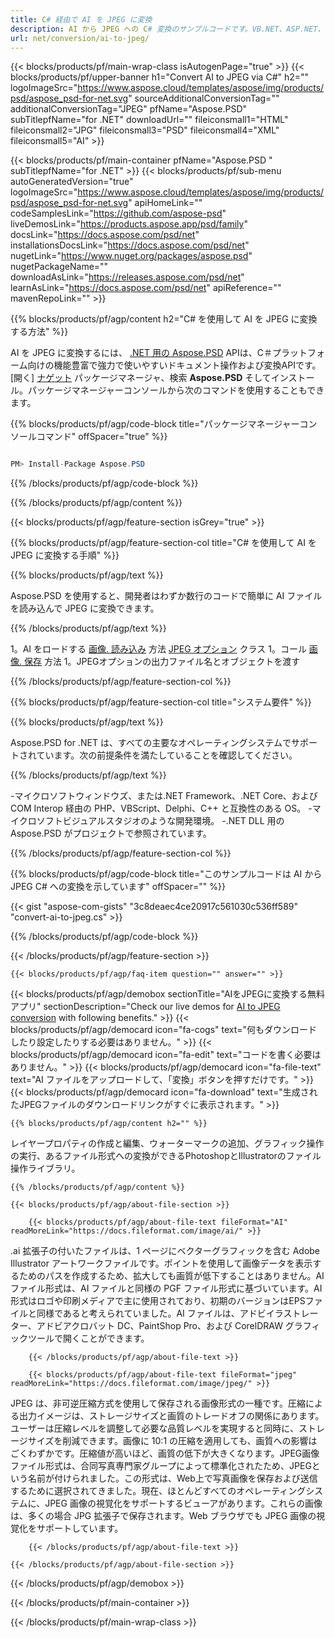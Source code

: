 ```yaml
---
title: C# 経由で AI を JPEG に変換
description: AI から JPEG への C# 変換のサンプルコードです。VB.NET、ASP.NET、または任意の.NET ベースのアプリケーション内で AI ファイルを JPEG に一括変換するには、API サンプルコードを使用します。
url: net/conversion/ai-to-jpeg/
---
```


{{< blocks/products/pf/main-wrap-class isAutogenPage="true" >}}
{{< blocks/products/pf/upper-banner h1="Convert AI to JPEG via C#" h2="" logoImageSrc="https://www.aspose.cloud/templates/aspose/img/products/psd/aspose_psd-for-net.svg" sourceAdditionalConversionTag="" additionalConversionTag="JPEG" pfName="Aspose.PSD" subTitlepfName="for .NET" downloadUrl="" fileiconsmall1="HTML" fileiconsmall2="JPG" fileiconsmall3="PSD" fileiconsmall4="XML" fileiconsmall5="AI" >}}

{{< blocks/products/pf/main-container pfName="Aspose.PSD " subTitlepfName="for .NET" >}}
{{< blocks/products/pf/sub-menu autoGeneratedVersion="true" logoImageSrc="https://www.aspose.cloud/templates/aspose/img/products/psd/aspose_psd-for-net.svg" apiHomeLink="" codeSamplesLink="https://github.com/aspose-psd" liveDemosLink="https://products.aspose.app/psd/family" docsLink="https://docs.aspose.com/psd/net" installationsDocsLink="https://docs.aspose.com/psd/net" nugetLink="https://www.nuget.org/packages/aspose.psd" nugetPackageName="" downloadAsLink="https://releases.aspose.com/psd/net" learnAsLink="https://docs.aspose.com/psd/net" apiReference="" mavenRepoLink="" >}}

{{% blocks/products/pf/agp/content h2="C# を使用して AI を JPEG に変換する方法" %}}

AI を JPEG に変換するには、 <a href="/psd/{{< lang-code >}}net">.NET 用の Aspose.PSD</a> APIは、C＃プラットフォーム向けの機能豊富で強力で使いやすいドキュメント操作および変換APIです。[開く] <a href="https://www.nuget.org/packages/aspose.psd">ナゲット</a> パッケージマネージャ、検索 <b>Aspose.PSD</b> そしてインストール。パッケージマネージャーコンソールから次のコマンドを使用することもできます。

{{% blocks/products/pf/agp/code-block title="パッケージマネージャーコンソールコマンド" offSpacer="true" %}}

```cs

PM> Install-Package Aspose.PSD

```

{{% /blocks/products/pf/agp/code-block %}}

{{% /blocks/products/pf/agp/content %}}

{{< blocks/products/pf/agp/feature-section isGrey="true" >}}

{{% blocks/products/pf/agp/feature-section-col title="C# を使用して AI を JPEG に変換する手順" %}}

{{% blocks/products/pf/agp/text %}}

 Aspose.PSD を使用すると、開発者はわずか数行のコードで簡単に AI ファイルを読み込んで JPEG に変換できます。

{{% /blocks/products/pf/agp/text %}}

1。AI をロードする [画像. 読み込み](https://apireference.aspose.com/psd/net/aspose.psd/image/methods/load/index) 方法
 [JPEG オプション](https://apireference.aspose.com/psd/net/aspose.psd.imageoptions/JpegOptions) クラス
1。コール [画像. 保存](https://apireference.aspose.com/psd/net/aspose.psd/image/methods/save/index) 方法
1。JPEGオプションの出力ファイル名とオブジェクトを渡す

{{% /blocks/products/pf/agp/feature-section-col %}}

{{% blocks/products/pf/agp/feature-section-col title="システム要件" %}}

{{% blocks/products/pf/agp/text %}}

 Aspose.PSD for .NET は、すべての主要なオペレーティングシステムでサポートされています。次の前提条件を満たしていることを確認してください。

{{% /blocks/products/pf/agp/text %}}

-マイクロソフトウィンドウズ、または.NET Framework、.NET Core、および COM Interop 経由の PHP、VBScript、Delphi、C++ と互換性のある OS。
-マイクロソフトビジュアルスタジオのような開発環境。
-.NET DLL 用の Aspose.PSD がプロジェクトで参照されています。

{{% /blocks/products/pf/agp/feature-section-col %}}

{{% blocks/products/pf/agp/code-block title="このサンプルコードは AI から JPEG C# への変換を示しています" offSpacer="" %}}

{{< gist "aspose-com-gists" "3c8deaec4ce20917c561030c536ff589" "convert-ai-to-jpeg.cs" >}}

{{% /blocks/products/pf/agp/code-block %}}

{{< /blocks/products/pf/agp/feature-section >}}

    {{< blocks/products/pf/agp/faq-item question="" answer="" >}}
 

<!-- aboutfile Starts -->

{{< blocks/products/pf/agp/demobox sectionTitle="AIをJPEGに変換する無料アプリ" sectionDescription="Check our live demos for [AI to JPEG conversion](https://products.aspose.app/psd/conversion/ai-to-jpeg) with following benefits." >}}
        {{< blocks/products/pf/agp/democard icon="fa-cogs" text="何もダウンロードしたり設定したりする必要はありません。" >}}
        {{< blocks/products/pf/agp/democard icon="fa-edit" text="コードを書く必要はありません。" >}}
        {{< blocks/products/pf/agp/democard icon="fa-file-text" text="AI ファイルをアップロードして、「変換」ボタンを押すだけです。" >}}
        {{< blocks/products/pf/agp/democard icon="fa-download" text="生成されたJPEGファイルのダウンロードリンクがすぐに表示されます。" >}}

    {{% blocks/products/pf/agp/content h2="" %}}

レイヤープロパティの作成と編集、ウォーターマークの追加、グラフィック操作の実行、あるファイル形式への変換ができるPhotoshopとIllustratorのファイル操作ライブラリ。



    {{% /blocks/products/pf/agp/content %}}

    {{< blocks/products/pf/agp/about-file-section >}}

        {{< blocks/products/pf/agp/about-file-text fileFormat="AI" readMoreLink="https://docs.fileformat.com/image/ai/" >}}
.ai 拡張子の付いたファイルは、1 ページにベクターグラフィックを含む Adobe Illustrator アートワークファイルです。ポイントを使用して画像データを表示するためのパスを作成するため、拡大しても画質が低下することはありません。AI ファイル形式は、AI ファイルと同様の PGF ファイル形式に基づいています。AI形式はロゴや印刷メディアで主に使用されており、初期のバージョンはEPSファイルと同様であると考えられていました。AI ファイルは、アドビイラストレーター、アドビアクロバット DC、PaintShop Pro、および CorelDRAW グラフィックツールで開くことができます。

        {{< /blocks/products/pf/agp/about-file-text >}}

        {{< blocks/products/pf/agp/about-file-text fileFormat="jpeg" readMoreLink="https://docs.fileformat.com/image/jpeg/" >}}
JPEG は、非可逆圧縮方式を使用して保存される画像形式の一種です。圧縮による出力イメージは、ストレージサイズと画質のトレードオフの関係にあります。ユーザーは圧縮レベルを調整して必要な品質レベルを実現すると同時に、ストレージサイズを削減できます。画像に 10:1 の圧縮を適用しても、画質への影響はごくわずかです。圧縮値が高いほど、画質の低下が大きくなります。JPEG画像ファイル形式は、合同写真専門家グループによって標準化されたため、JPEGという名前が付けられました。この形式は、Web上で写真画像を保存および送信するために選択されてきました。現在、ほとんどすべてのオペレーティングシステムに、JPEG 画像の視覚化をサポートするビューアがあります。これらの画像は、多くの場合 JPG 拡張子で保存されます。Web ブラウザでも JPEG 画像の視覚化をサポートしています。

        {{< /blocks/products/pf/agp/about-file-text >}}

    {{< /blocks/products/pf/agp/about-file-section >}}

{{< /blocks/products/pf/agp/demobox >}}

<!-- aboutfile Ends -->



{{< /blocks/products/pf/main-container >}}
    
{{< /blocks/products/pf/main-wrap-class >}}
